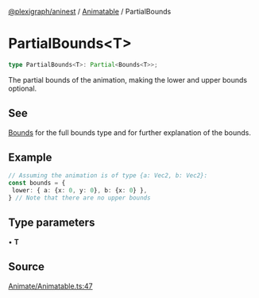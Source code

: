 [@plexigraph/aninest](../../index.md) / [Animatable](../index.md) / PartialBounds

# PartialBounds\<T\>

```ts
type PartialBounds<T>: Partial<Bounds<T>>;
```

The partial bounds of the animation, making the lower and upper bounds optional.

## See

[Bounds](Bounds.md) for the full bounds type and for further explanation of the bounds.

## Example

```ts
// Assuming the animation is of type {a: Vec2, b: Vec2}:
const bounds = {
 lower: { a: {x: 0, y: 0}, b: {x: 0} },
} // Note that there are no upper bounds
```

## Type parameters

• **T**

## Source

[Animate/Animatable.ts:47](https://github.com/plexigraph/aninest/blob/6d904f7/src/Animate/Animatable.ts#L47)
